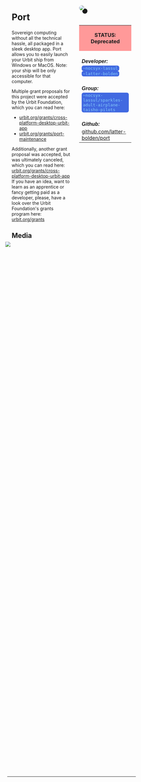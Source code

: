 <style>
	/* %wiki restyling */
.page a{display: inline-block;color: white;border: 1px solid black;margin-right: 6px;padding: 5px;background-color:#3366cc;border-radius:7px;}#page-title{display:none;}.sidebar{margin-right:-20px;padding-top:180px;background-image: url("https://i.imgur.com/enNS7bT.png");background-repeat:no-repeat;background-position-x:53%}#global-menu{border:2px solid cadetblue;}#global-menu a{display:block;margin-bottom:6px;}h1{font-size:2em;margin-top:0em}footer{text-align:left}
	/* Tooltip */
.tooltip {position: relative;display: inline-block;border-bottom: 1px dotted black;}
.tooltip .tooltiptext {visibility: hidden;width: 120px;background-color: black;color: #fff;text-align: center;padding: 5px 0;border-radius: 6px;
position: absolute;z-index: 1;}
.tooltip:hover .tooltiptext {visibility: visible;}
.logo {margin-top:-20px;margin-bottom:30px;margin-left:0px;box-shadow: 10px 10px;border-radius:30px;}
	/* Flexbox */
* {box-sizing: border-box;} body {margin: 0;} #main {display: flex;min-height: calc(100vh - 40vh);} #main > article {flex: 1;} #main > nav, #main > aside {flex: 0 0 20vw;} #main > nav {order: -1;} header{padding: 0em;} footer, article, nav, aside {padding: 1em;}
	/* Urmanac */
.urlink{display:inline-block;padding:1px 4px 1px 4px;font-family:monospace;color:LightSkyBlue; background:RoyalBlue;border-radius:6px;} .wlink{background-color: royalblue;border-radius: 0px;padding: 2px 2px 1px 2px;border: solid 1px lightskyblue;color: wheat;} .xlink{background-color: rgba(130, 130, 130, 20%);border-radius: 0px;padding: 2px 2px 1px 2px;border: solid 1px lightskyblue;color: black;} h5{margin-bottom:-1em;font-family:sans-serif}
img {max-width:100%;} .avator {border-radius:100px;width:48px;margin-right: 15px;} .tweet-wrap {max-width:490px;background: #fff;margin: 0 auto;margin-top: 50px;border-radius:3px;padding: 20px 30px 20px 10px;border-bottom: 1px solid #e6ecf0;border-top: 1px solid #e6ecf0;}.tweet-header {display: flex;align-items:flex-start;font-size:14px;}
.tweet-header-info {font-weight:bold;} .tweet-header-info span {color:#657786;font-weight:normal;margin-left: 5px;} .tweet-header-info p {font-weight:normal;margin-top: 5px;} .tweet-img-wrap {padding-left: 60px;}
</style>
<link href="https://fonts.googleapis.com/css?family=Asap" rel="stylesheet">
<link href="https://fonts.googleapis.com/css?family=Roboto" rel="stylesheet">



<div id="main"><article>

# Port

Sovereign computing without all the technical hassle, all packaged in a sleek desktop app. Port allows you to easily launch your Urbit ship from Windows or MacOS. Note: your ship will be only accessible for that computer.

Multiple grant proposals for this project were accepted by the Urbit Foundation, which you can read here:
- [urbit.org/grants/cross-platform-desktop-urbit-app](https://urbit.org/grants/cross-platform-desktop-urbit-app)
- [urbit.org/grants/port-maintenance](https://urbit.org/grants/port-maintenance)

Additionally, another grant proposal was accepted, but was ultimately canceled, which you can read here: [urbit.org/grants/cross-platform-desktop-urbit-app](https://urbit.org/grants/cross-platform-desktop-urbit-app) <br>
If you have an idea, want to learn as an apprentice or fancy getting paid as a developer, please, have a look over the Urbit Foundation's grants program here: [urbit.org/grants](https://urbit.org/grants)

## Media

<img src="https://i.imgur.com/nkYwQE3.jpeg" style="margin-left:-20px;margin-top:-10px;max-width:320px">

</article><aside>

<img src="https://i.imgur.com/XGPaKo9.png" class="logo">

<table style="width:100%">
  <tr><th style="background-color:#ff9999">

STATUS: Deprecated

</th></tr>
  <tr><td>
	<h5>   Developer: </h5><br><span class="urlink"> ~nocsyx-lassul </span><br><span class="urlink"> ~latter-bolden </span>
  </td></tr>

  <tr><td>
	<h5>  Group: </h5><br><span class="urlink"> ~nocsyx-lassul/sparkles-adult-airplane-taisho-pilots </span>
  </td></tr>

  <tr><td>
	<h5>  Github: </h5><br> <a href="https://github.com/latter-bolden/port">github.com/latter-bolden/port</a>
  </td></tr>

</table> 

</aside></div>

---------------------------------

